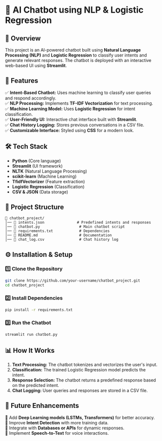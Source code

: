 # 🤖 AI Chatbot using NLP & Logistic Regression  

## 📌 Overview  
This project is an AI-powered chatbot built using **Natural Language Processing (NLP)** and **Logistic Regression** to classify user intents and generate relevant responses. The chatbot is deployed with an interactive web-based UI using **Streamlit**.

## 🚀 Features  
✅ **Intent-Based Chatbot:** Uses machine learning to classify user queries and respond accordingly.  
✅ **NLP Processing:** Implements **TF-IDF Vectorization** for text processing.  
✅ **Machine Learning Model:** Uses **Logistic Regression** for intent classification.  
✅ **User-Friendly UI:** Interactive chat interface built with **Streamlit**.  
✅ **Chat History Logging:** Stores previous conversations in a CSV file.  
✅ **Customizable Interface:** Styled using **CSS** for a modern look.  

## 🛠️ Tech Stack  
- **Python** (Core language)  
- **Streamlit** (UI framework)  
- **NLTK** (Natural Language Processing)  
- **scikit-learn** (Machine Learning)  
- **TfidfVectorizer** (Feature extraction)  
- **Logistic Regression** (Classification)  
- **CSV & JSON** (Data storage)  

## 📂 Project Structure  
```
📁 chatbot_project/
│── 📜 intents.json               # Predefined intents and responses  
│── 📜 chatbot.py                  # Main chatbot script  
│── 📜 requirements.txt            # Dependencies  
│── 📜 README.md                   # Documentation  
│── 📜 chat_log.csv                # Chat history log  
```

## ⚙️ Installation & Setup  
### 1️⃣ Clone the Repository  
```sh
git clone https://github.com/your-username/chatbot_project.git
cd chatbot_project
```

### 2️⃣ Install Dependencies  
```sh
pip install -r requirements.txt
```

### 3️⃣ Run the Chatbot  
```sh
streamlit run chatbot.py
```

## 📊 How It Works  
1. **Text Processing:** The chatbot tokenizes and vectorizes the user's input.  
2. **Classification:** The trained Logistic Regression model predicts the intent.  
3. **Response Selection:** The chatbot returns a predefined response based on the predicted intent.  
4. **Chat Logging:** User queries and responses are stored in a CSV file.  

## 📝 Future Enhancements  
🔹 Add **Deep Learning models (LSTMs, Transformers)** for better accuracy.  
🔹 Improve **Intent Detection** with more training data.  
🔹 Integrate with **Databases or APIs** for dynamic responses.  
🔹 Implement **Speech-to-Text** for voice interactions.  



